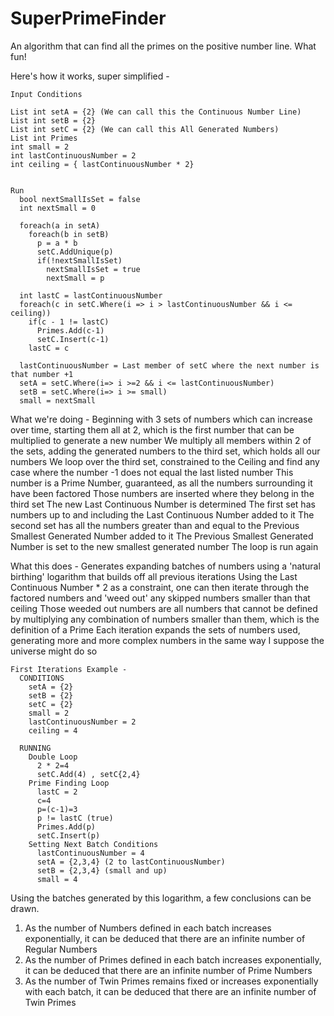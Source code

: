 # SuperPrimeFinder
An algorithm that can find all the primes on the positive number line. What fun!

Here's how it works, super simplified -

~~~~~~~~~~~~~~~~~~~~~~~~~~~~~~~~~~~~~~~~~~~~~~~~~~~~~~~~~~~~~~~~~~~~~~~~~~~~~~~~
Input Conditions

List int setA = {2} (We can call this the Continuous Number Line)
List int setB = {2}
List int setC = {2} (We can call this All Generated Numbers)
List int Primes
int small = 2
int lastContinuousNumber = 2
int ceiling = { lastContinuousNumber * 2}
  

Run
  bool nextSmallIsSet = false
  int nextSmall = 0
  
  foreach(a in setA)
    foreach(b in setB)
      p = a * b
      setC.AddUnique(p)
      if(!nextSmallIsSet)
        nextSmallIsSet = true
        nextSmall = p
  
  int lastC = lastContinuousNumber
  foreach(c in setC.Where(i => i > lastContinuousNumber && i <= ceiling))
    if(c - 1 != lastC)
      Primes.Add(c-1)
      setC.Insert(c-1)
    lastC = c
  
  lastContinuousNumber = Last member of setC where the next number is that number +1
  setA = setC.Where(i=> i >=2 && i <= lastContinuousNumber)
  setB = setC.Where(i=> i >= small)
  small = nextSmall
~~~~~~~~~~~~~~~~~~~~~~~~~~~~~~~~~~~~~~~~~~~~~~~~~~~~~~~~~~~~~~~~~~~~~~~~~~~~~~~~
  
What we're doing -
  Beginning with 3 sets of numbers which can increase over time, starting them all at 2, which is the first number that can be multiplied to generate a new number
  We multiply all members within 2 of the sets, adding the generated numbers to the third set, which holds all our numbers
  We loop over the third set, constrained to the Ceiling and find any case where the number -1 does not equal the last listed number
    This number is a Prime Number, guaranteed, as all the numbers surrounding it have been factored
  Those numbers are inserted where they belong in the third set
  The new Last Continuous Number is determined
  The first set has numbers up to and including the Last Continuous Number added to it
  The second set has all the numbers greater than and equal to the Previous Smallest Generated Number added to it
  The Previous Smallest Generated Number is set to the new smallest generated number
  The loop is run again
  
What this does -
  Generates expanding batches of numbers using a 'natural birthing' logarithm that builds off all previous iterations
  Using the Last Continuous Number * 2 as a constraint, one can then iterate through the factored numbers and 'weed out' any skipped numbers smaller than that ceiling
  Those weeded out numbers are all numbers that cannot be defined by multiplying any combination of numbers smaller than them, which is the definition of a Prime
  Each iteration expands the sets of numbers used, generating more and more complex numbers in the same way I suppose the universe might do so
  
~~~~~~~~~~~~~~~~~~~~~~~~~~~~~~~~~~~~~~~~~~~~~~~~~~~~~~~~~~~~~~~~~~~~~~~~~~~~~~~~
First Iterations Example -
  CONDITIONS
    setA = {2}
    setB = {2}
    setC = {2}
    small = 2
    lastContinuousNumber = 2
    ceiling = 4
  
  RUNNING
    Double Loop
      2 * 2=4
      setC.Add(4) , setC{2,4}
    Prime Finding Loop
      lastC = 2
      c=4
      p=(c-1)=3
      p != lastC (true)
      Primes.Add(p)
      setC.Insert(p)
    Setting Next Batch Conditions
      lastContinuousNumber = 4
      setA = {2,3,4} (2 to lastContinuousNumber)
      setB = {2,3,4} (small and up)
      small = 4
~~~~~~~~~~~~~~~~~~~~~~~~~~~~~~~~~~~~~~~~~~~~~~~~~~~~~~~~~~~~~~~~~~~~~~~~~~~~~~~~

Using the batches generated by this logarithm, a few conclusions can be drawn.
  1. As the number of Numbers defined in each batch increases exponentially, it can be deduced that there are an infinite number of Regular Numbers
  2. As the number of Primes defined in each batch increases exponentially, it can be deduced that there are an infinite number of Prime Numbers
  3. As the number of Twin Primes remains fixed or increases exponentially with each batch, it can be deduced that there are an infinite number of Twin Primes
